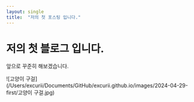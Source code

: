 ```yaml
---
layout: single
title:  "저의 첫 포스팅 입니다."
---
```


# 저의 첫 블로그 입니다.
앞으로 꾸준히 해보겠습니다.

![고양이 구걸](/Users/excurii/Documents/GitHub/excurii.github.io/images/2024-04-29-first/고양이 구걸.jpg)
